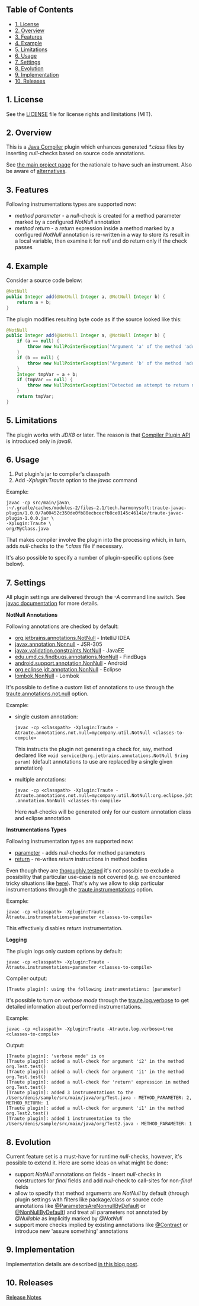 ## Table of Contents

* [1. License](#1-license)
* [2. Overview](#2-overview)
* [3. Features](#3-features)
* [4. Example](#4-example)
* [5. Limitations](#5-limitations)
* [6. Usage](#6-usage)
* [7. Settings](#7-settings)
* [8. Evolution](#8-evolution)
* [9. Implementation](#9-implementation)
* [10. Releases](#10-releases)

## 1. License

See the [LICENSE](LICENSE.md) file for license rights and limitations (MIT).

## 2. Overview

This is a [Java Compiler](http://docs.oracle.com/javase/8/docs/technotes/tools/unix/javac.html) plugin which enhances generated *\*.class* files by inserting *null*-checks based on source code annotations.  

See [the main project page](../../README.md#2-rationale) for the rationale to have such an instrument. Also be aware of [alternatives](../../README.md#3-alternatives).

## 3. Features

Following instrumentations types are supported now:
* *method parameter* - a *null*-check is created for a method parameter marked by a configured *NotNull* annotation
* *method return* - a *return* expression inside a method marked by a configured *NotNull* annotation is re-written in a way to store its result in a local variable, then examine it for *null* and do return only if the check passes

## 4. Example

Consider a source code below:
```java
@NotNull
public Integer add(@NotNull Integer a, @NotNull Integer b) {
    return a + b;
}
```

The plugin modifies resulting byte code as if the source looked like this:
```java
@NotNull
public Integer add(@NotNull Integer a, @NotNull Integer b) {
    if (a == null) {
        throw new NullPointerException("Argument 'a' of the method 'add()' is marked by @NotNull but got null for it");
    }
    if (b == null) {
        throw new NullPointerException("Argument 'b' of the method 'add()' is marked by @NotNull but got null for it");
    }
    Integer tmpVar = a + b;
    if (tmpVar == null) {
        throw new NullPointerException("Detected an attempt to return null from a method marked by @NotNull");
    }
    return tmpVar;
}
```

## 5. Limitations

The plugin works with *JDK8* or later. The reason is that [Compiler Plugin API](https://docs.oracle.com/javase/8/docs/jdk/api/javac/tree/com/sun/source/util/Plugin.html) is introduced only in *java8*.

## 6. Usage

1. Put plugin's jar to compiler's classpath
2. Add *-Xplugin:Traute* option to the *javac* command

Example:
```
javac -cp src/main/java\
:~/.gradle/caches/modules-2/files-2.1/tech.harmonysoft:traute-javac-plugin/1.0.0/7a00452c350de0fb80ecbcecfb8ce0145c46141e/traute-javac-plugin-1.0.0.jar \
-Xplugin:Traute \
org/MyClass.java
```
That makes compiler involve the plugin into the processing which, in turn, adds *null*-checks to the *\*.class* file if necessary.

It's also possible to specify a number of plugin-specific options (see below).

## 7. Settings

All plugin settings are delivered through the *-A* command line switch. See [javac documentation](https://docs.oracle.com/javase/8/docs/technotes/tools/windows/javac.html) for more details.

**NotNull Annotations**

Following annotations are checked by default:
* [org.jetbrains.annotations.NotNull](https://www.jetbrains.com/help/idea/nullable-and-notnull-annotations.html) - IntelliJ IDEA
* [javax.annotation.Nonnull](https://jcp.org/en/jsr/detail?id=305) - JSR-305
* [javax.validation.constraints.NotNull](https://docs.oracle.com/javaee/7/api/javax/validation/constraints/NotNull.html) - JavaEE
* [edu.umd.cs.findbugs.annotations.NonNull](http://findbugs.sourceforge.net/api/edu/umd/cs/findbugs/annotations/NonNull.html) - FindBugs
* [android.support.annotation.NonNull](https://developer.android.com/reference/android/support/annotation/NonNull.html) - Android
* [org.eclipse.jdt.annotation.NonNull](http://help.eclipse.org/oxygen/index.jsp?topic=%2Forg.eclipse.jdt.doc.user%2Ftasks%2Ftask-using_null_annotations.htm) - Eclipse
* [lombok.NonNull](https://projectlombok.org/api/lombok/NonNull.html) - Lombok

It's possible to define a custom list of annotations to use through the [traute.annotations.not.null](src/main/java/tech/harmonysoft/oss/traute/javac/TrauteJavacPlugin.java#L118) option.  

Example:
* single custom annotation:  

  ```javac -cp <classpath> -Xplugin:Traute -Atraute.annotations.not.null=mycompany.util.NotNull <classes-to-compile>```  

  This instructs the plugin not generating a check for, say, method declared like ```void service(@org.jetbrains.annotations.NotNull Sring param)``` (default annotations to use are replaced by a single given annotation)
* multiple annotations:  

  ```javac -cp <classpath> -Xplugin:Traute -Atraute.annotations.not.null=mycompany.util.NotNull:org.eclipse.jdt.annotation.NonNull <classes-to-compile>```  

  Here *null*-checks will be generated only for our custom annotation class and eclipse annotation

**Instrumentations Types**

Following instrumentation types are supported now:
* [parameter](../common/src/main/java/tech/harmonysoft/oss/traute/common/instrumentation/InstrumentationType.java#L31) - adds *null*-checks for method parameters
* [return](https://github.com/denis-zhdanov/traute/blob/master/core/common/src/main/java/tech/harmonysoft/oss/traute/common/instrumentation/InstrumentationType.java#L53) - re-writes *return* instructions in method bodies

Even though they are [thoroughly tested](../test/src/test/java/tech/harmonysoft/oss/traute/test/suite) it's not possible to exclude a possibility that particular use-case is not covered (e.g. we encountered tricky situations like [here](../test/src/test/java/tech/harmonysoft/oss/traute/test/suite/MethodReturnTest.java#L251)). That's why we allow to skip particular instrumentations through the [traute.instrumentations](src/main/java/tech/harmonysoft/oss/traute/javac/TrauteJavacPlugin.java#L139) option.  

Example:  

```javac -cp <classpath> -Xplugin:Traute -Atraute.instrumentations=parameter <classes-to-compile>```  

This effectively disables *return* instrumentation.

**Logging**

The plugin logs only custom options by default:  

```javac -cp <classpath> -Xplugin:Traute -Atraute.instrumentations=parameter <classes-to-compile>```
  
Compiler output:  
```
[Traute plugin]: using the following instrumentations: [parameter]
```

It's possible to turn on *verbose mode* through the [traute.log.verbose](https://github.com/denis-zhdanov/traute/blob/master/core/javac/src/main/java/tech/harmonysoft/oss/traute/javac/TrauteJavacPlugin.java#L131) to get detailed information about performed instrumentations.  

Example:  

```javac -cp <classpath> -Xplugin:Traute -Atraute.log.verbose=true <classes-to-compile>```  

Output:  

```
[Traute plugin]: 'verbose mode' is on
[Traute plugin]: added a null-check for argument 'i2' in the method org.Test.test()
[Traute plugin]: added a null-check for argument 'i1' in the method org.Test.test()
[Traute plugin]: added a null-check for 'return' expression in method org.Test.test()
[Traute plugin]: added 3 instrumentations to the /Users/denis/sample/src/main/java/org/Test.java - METHOD_PARAMETER: 2, METHOD_RETURN: 1
[Traute plugin]: added a null-check for argument 'i1' in the method org.Test2.test()
[Traute plugin]: added 1 instrumentation to the /Users/denis/sample/src/main/java/org/Test2.java - METHOD_PARAMETER: 1
```

## 8. Evolution

Current feature set is a must-have for runtime *null*-checks, however, it's possible to extend it. Here are some ideas on what might be done:
* support *NotNull* annotations on fields - insert *null*-checks in constructors for *final* fields and add *null*-check to call-sites for non-*final* fields
* allow to specify that method arguments are *NotNull* by default (through plugin settings with filters like package/class or source code annotations like [@ParametersAreNonnullByDefault](https://www.jetbrains.com/help/idea/parametersarenonnullbydefault-annotation.html#ParametersAreNonnullByDefault) or [@NonNullByDefault](https://help.eclipse.org/mars/index.jsp?topic=%2Forg.eclipse.jdt.doc.isv%2Freference%2Fapi%2Forg%2Feclipse%2Fjdt%2Fannotation%2FNonNullByDefault.html)) and treat all parameters not annotated by *@Nullable* as implicitly marked by *@NotNull*
* support more checks implied by existing annotations like [@Contract](https://www.jetbrains.com/help/idea/contract-annotations.html) or introduce new 'assure something' annotations

## 9. Implementation

Implementation details are described [in this blog post](http://blog.harmonysoft.tech/2017/10/how-to-write-javac-plugin.html).

## 10. Releases

[Release Notes](RELEASE.md)